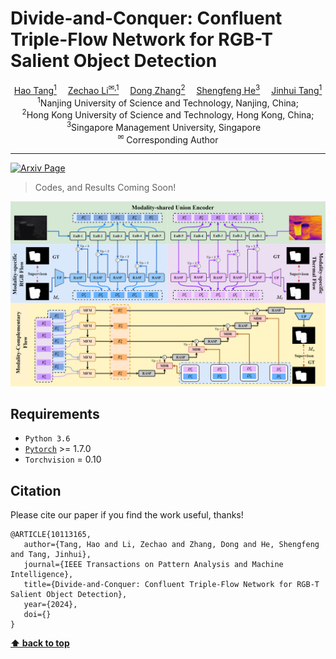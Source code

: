 # Divide-and-Conquer: Confluent Triple-Flow Network for RGB-T Salient Object Detection


<div align="center">
    <a href='https://scholar.google.com/citations?hl=zh-CNJ' target='_blank'>Hao Tang<sup>1</sup></a>&emsp;
    <a href='https://scholar.google.com/citations?user=L6J2V3sAAAAJ&hl=zh-CN' target='_blank'>Zechao Li<sup>&#x2709,1</sup></a>&emsp; 
    <a href='https://scholar.google.com.hk/citations?hl=zh-CN&user=zxVy7sIAAAAJ' target='_blank'>Dong Zhang<sup>2</sup></a>&emsp; 
    <a href='https://scholar.google.com/citations?user=rBWnK8wAAAAJ&hl=en' target='_blank'>Shengfeng He<sup>3</sup></a>&emsp; 
    <a href='https://scholar.google.com/citations?user=ByBLlEwAAAAJ&hl=zh-CN' target='_blank'>Jinhui Tang<sup>1</sup></a> 
</div> 

<div align="center">
    <sup>1</sup>Nanjing University of Science and Technology, Nanjing, China;</br>
    <sup>2</sup>Hong Kong University of Science and Technology, Hong Kong, China;</br>
    <sup>3</sup>Singapore Management University, Singapore&emsp;</br>
    <sup>&#x2709</sup> Corresponding Author
    
</div>

 -----------------

[![Arxiv Page](https://img.shields.io/badge/Arxiv-2301.xxxx-red?style=flat-square)](https://arxiv.org/abs/)

> Codes, and Results Coming Soon!

![framework](figs/framework.png)

## Requirements

 - `Python 3.6`
 - [`Pytorch`](http://pytorch.org/) >= 1.7.0 
 - `Torchvision` = 0.10

## Citation

Please cite our paper if you find the work useful, thanks!

    @ARTICLE{10113165,
       author={Tang, Hao and Li, Zechao and Zhang, Dong and He, Shengfeng and Tang, Jinhui},
       journal={IEEE Transactions on Pattern Analysis and Machine Intelligence}, 
       title={Divide-and-Conquer: Confluent Triple-Flow Network for RGB-T Salient Object Detection}, 
       year={2024},
       doi={}
    }


**[⬆ back to top](#1-preface)**

